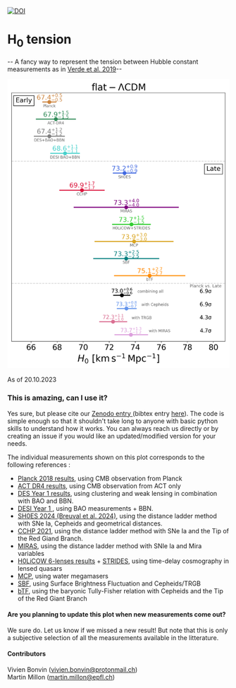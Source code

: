 [![DOI](https://zenodo.org/badge/DOI/10.5281/zenodo.3635517.svg)](https://doi.org/10.5281/zenodo.3635517)

# H<sub>0</sub> tension
-- A fancy way to represent the tension between Hubble constant measurements as in <a href="https://ui.adsabs.harvard.edu/abs/2019NatAs...3..891V/abstract">Verde et al. 2019</a>--

![H0_tension.png](https://github.com/shsuyu/H0LiCOW-public/blob/master/H0_tension_plots/H0_tension.png)

As of 20.10.2023

### This is amazing, can I use it?
Yes sure, but please cite our <a href="http://doi.org/10.5281/zenodo.3635517"> Zenodo entry </a> (bibtex entry <a href="https://zenodo.org/record/3635517/export/hx#.XmEBgy2ZN-U"> here</a>). The code is simple enough so that it shouldn't take long to anyone with basic python skills to understand how it works. You can always reach us directly or by creating an issue if you would like an updated/modified version for your needs.

The individual measurements shown on this plot corresponds to the following references : 

 * <a href="https://ui.adsabs.harvard.edu/abs/2018arXiv180706209P/abstract"> Planck 2018 results</a>, using CMB observation from Planck
 * <a href="https://ui.adsabs.harvard.edu/abs/2020JCAP...12..047A/abstract"> ACT DR4 results</a>, using CMB observation from ACT only
 * <a href="https://ui.adsabs.harvard.edu/abs/2018MNRAS.480.3879A/abstract"> DES Year 1 results</a>, using clustering and weak lensing in combination with BAO and BBN. 
 * <a href="https://ui.adsabs.harvard.edu/abs/2024arXiv240403002D/abstract"> DESI Year 1 </a>, using BAO measurements + BBN.
 * <a href="https://ui.adsabs.harvard.edu/abs/2024arXiv240408038B/abstract">  SH0ES 2024 (Breuval et al. 2024)</a>, using the distance ladder method with SNe Ia, Cepheids and geometrical distances. 
 * <a href="https://ui.adsabs.harvard.edu/abs/2021ApJ...919...16F/abstract"> CCHP 2021</a>, using the distance ladder method with SNe Ia and the Tip of the Red Giand Branch. 
 * <a href="https://ui.adsabs.harvard.edu/abs/2020ApJ...889....5H/abstract"> MIRAS</a>, using the distance ladder method with SNIe Ia and Mira variables 
 * <a href="https://ui.adsabs.harvard.edu/abs/2019arXiv190704869W/abstract"> H0LiCOW 6-lenses results</a> + <a href="https://ui.adsabs.harvard.edu/abs/2020MNRAS.494.6072S/abstract"> STRIDES</a>, using time-delay cosmography in lensed quasars
 * <a href="https://ui.adsabs.harvard.edu/abs/2020ApJ...891L...1P/abstract"> MCP</a>, using water megamasers
 * <a href="https://ui.adsabs.harvard.edu/abs/2021arXiv210102221B/abstract"> SBF</a>, using Surface Brightness Fluctuation and Cepheids/TRGB
 * <a href="https://ui.adsabs.harvard.edu/abs/2020arXiv200608615S/abstract"> bTF</a>, using the baryonic Tully-Fisher relation with Cepheids and the Tip of the Red Giant Branch 
 

#### Are you planning to update this plot when new measurements come out?
We sure do. Let us know if we missed a new result! But note that this is only a subjective selection of all the measurements available in the litterature. 

#### Contributors
Vivien Bonvin (vivien.bonvin@protonmail.ch)  
Martin Millon (martin.millon@epfl.ch)
